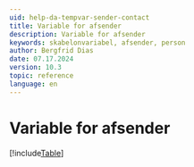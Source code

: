 ```yaml
---
uid: help-da-tempvar-sender-contact
title: Variable for afsender
description: Variable for afsender
keywords: skabelonvariabel, afsender, person
author: Bergfrid Dias
date: 07.17.2024
version: 10.3
topic: reference
language: en
---
```


# Variable for afsender

[!include[Table](../../../../../common/includes/variable/table-sender-contact.md)]
